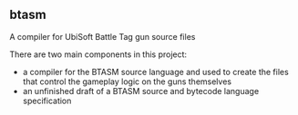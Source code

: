 btasm
-----
A compiler for UbiSoft Battle Tag gun source files

There are two main components in this project:
* a compiler for the BTASM source language and used to create the files that control the gameplay logic on the guns themselves
* an unfinished draft of a BTASM source and bytecode language specification
